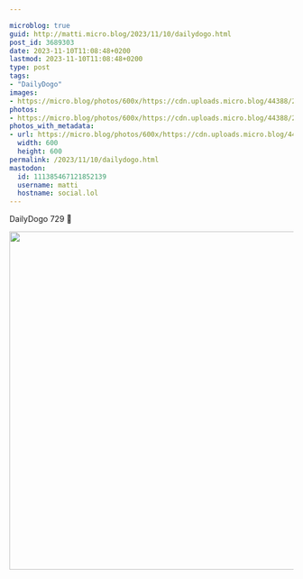 ```yaml
---

microblog: true
guid: http://matti.micro.blog/2023/11/10/dailydogo.html
post_id: 3689303
date: 2023-11-10T11:08:48+0200
lastmod: 2023-11-10T11:08:48+0200
type: post
tags:
- "DailyDogo"
images:
- https://micro.blog/photos/600x/https://cdn.uploads.micro.blog/44388/2023/7e32547fc89a484fbaa91c7339568128.jpg
photos:
- https://micro.blog/photos/600x/https://cdn.uploads.micro.blog/44388/2023/7e32547fc89a484fbaa91c7339568128.jpg
photos_with_metadata:
- url: https://micro.blog/photos/600x/https://cdn.uploads.micro.blog/44388/2023/7e32547fc89a484fbaa91c7339568128.jpg
  width: 600
  height: 600
permalink: /2023/11/10/dailydogo.html
mastodon:
  id: 111385467121852139
  username: matti
  hostname: social.lol
---
```

DailyDogo 729 🐶

<img src="/media/uploads/2023/7e32547fc89a484fbaa91c7339568128.jpg" width="600" height="600" alt="" />
